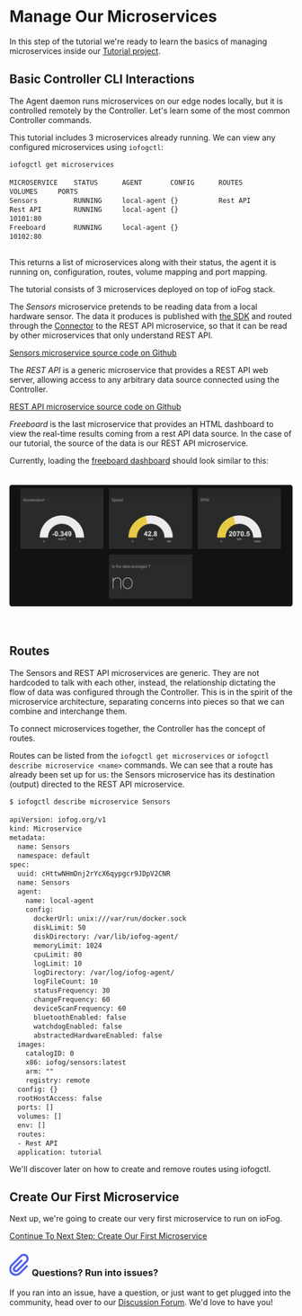 # Manage Our Microservices

In this step of the tutorial we're ready to learn the basics of managing microservices inside our [Tutorial project](../tutorial/introduction.html).

## Basic Controller CLI Interactions

The Agent daemon runs microservices on our edge nodes locally, but it is controlled remotely by the Controller. Let's learn some of the most common Controller commands.

This tutorial includes 3 microservices already running. We can view any configured microservices using `iofogctl`:

```console
iofogctl get microservices

MICROSERVICE	STATUS		AGENT		CONFIG		ROUTES		VOLUMES		PORTS
Sensors		    RUNNING		local-agent	{}		    Rest API
Rest API	    RUNNING		local-agent	{}						            10101:80
Freeboard	    RUNNING		local-agent	{}						            10102:80


```

This returns a list of microservices along with their status, the agent it is running on, configuration, routes, volume mapping and port mapping.

The tutorial consists of 3 microservices deployed on top of ioFog stack.

The _Sensors_ microservice pretends to be reading data from a local hardware sensor. The data it produces is published with [the SDK](../writing-microservices/sdk.html) and routed through the [Connector](../connectors/overview.html) to the REST API microservice, so that it can be read by other microservices that only understand REST API.

[Sensors microservice source code on Github](https://github.com/ioFog/example-microservices/tree/master/sensors-data)

The _REST API_ is a generic microservice that provides a REST API web server, allowing access to any arbitrary data source connected using the Controller.

[REST API microservice source code on Github](https://github.com/ioFog/example-microservices/tree/master/json-rest-api-cors-enabled)

_Freeboard_ is the last microservice that provides an HTML dashboard to view the real-time results coming from a rest API data source. In the case of our tutorial, the source of the data is our REST API microservice.

Currently, loading the [freeboard dashboard](http://localhost:10102/?load=dashboard.json) should look similar to this:
<img src="/images/Freeboard_1.png" style="max-width:100%;border-radius: 0.3em;margin: 35px 0;" />

## Routes

The Sensors and REST API microservices are generic. They are not hardcoded to talk with each other, instead, the relationship dictating the flow of data was configured through the Controller. This is in the spirit of the microservice architecture, separating concerns into pieces so that we can combine and interchange them.

To connect microservices together, the Controller has the concept of routes.

Routes can be listed from the `iofogctl get microservices` or `iofogctl describe microservice <name>` commands. We can see that a route has already been set up for us: the Sensors microservice has its destination (output) directed to the REST API microservice.

```console
$ iofogctl describe microservice Sensors

apiVersion: iofog.org/v1
kind: Microservice
metadata:
  name: Sensors
  namespace: default
spec:
  uuid: cHttwNHmDnj2rYcX6qypgcr9JDpV2CNR
  name: Sensors
  agent:
    name: local-agent
    config:
      dockerUrl: unix:///var/run/docker.sock
      diskLimit: 50
      diskDirectory: /var/lib/iofog-agent/
      memoryLimit: 1024
      cpuLimit: 80
      logLimit: 10
      logDirectory: /var/log/iofog-agent/
      logFileCount: 10
      statusFrequency: 30
      changeFrequency: 60
      deviceScanFrequency: 60
      bluetoothEnabled: false
      watchdogEnabled: false
      abstractedHardwareEnabled: false
  images:
    catalogID: 0
    x86: iofog/sensors:latest
    arm: ""
    registry: remote
  config: {}
  rootHostAccess: false
  ports: []
  volumes: []
  env: []
  routes:
  - Rest API
  application: tutorial
```

We'll discover later on how to create and remove routes using iofogctl.

## Create Our First Microservice

Next up, we're going to create our very first microservice to run on ioFog.

[Continue To Next Step: Create Our First Microservice](create-our-first-microservice-javascript.html)

<aside class="notifications note">
  <h3><img src="/images/icos/ico-note.svg" alt=""> Questions? Run into issues?</h3>
  <p>If you ran into an issue, have a question, or just want to get plugged into the community, head over to our <a href="https://discuss.iofog.org/">Discussion Forum</a>. We'd love to have you!</p>
</aside>

